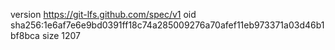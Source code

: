 version https://git-lfs.github.com/spec/v1
oid sha256:1e6af7e6e9bd0391ff18c74a285009276a70afef11eb973371a03d46b1bf8bca
size 1207
